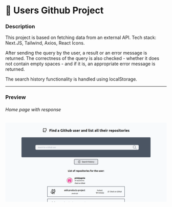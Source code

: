 # 👥 Users Github Project

### Description

This project is based on fetching data from an external API.
Tech stack: Next.JS, Tailwind, Axios, React Icons.

After sending the query by the user, a result or an error message is returned. The correctness of the query is also checked - whether it does not contain empty spaces - and if it is, an appropriate error message is returned.

The search history functionality is handled using localStorage.

<hr/>

### Preview

###### Home page with response

![Home page with response](preview/preview01-main.png)
